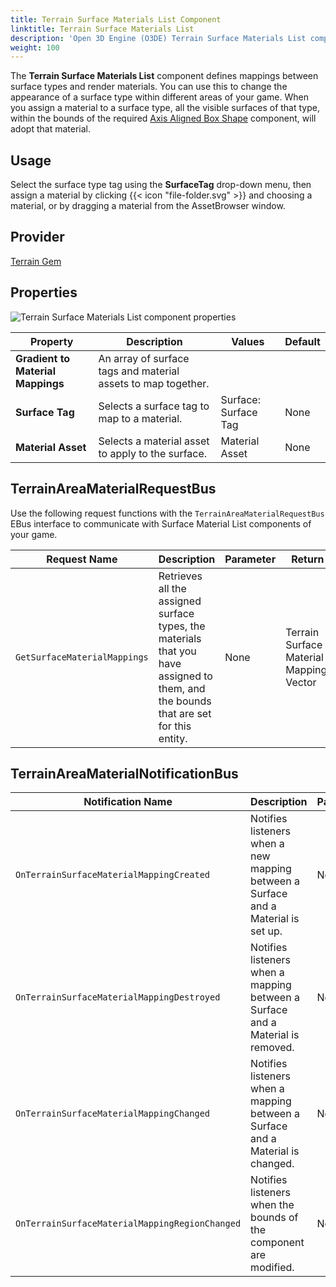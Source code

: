 ```yaml
---
title: Terrain Surface Materials List Component
linktitle: Terrain Surface Materials List
description: 'Open 3D Engine (O3DE) Terrain Surface Materials List component reference.'
weight: 100
---
```


The **Terrain Surface Materials List** component defines mappings between surface types and render materials.  You can use this to change the appearance of a surface type within different areas of your game. When you assign a material to a surface type, all the visible surfaces of that type, within the bounds of the required [Axis Aligned Box Shape](/docs/user-guide/components/reference/shape/axis-aligned-box-shape/) component, will adopt that material.


## Usage
Select the surface type tag using the **SurfaceTag** drop-down menu, then assign a material by clicking {{< icon "file-folder.svg" >}} and choosing a material, or by dragging a material from the AssetBrowser window.

## Provider

[Terrain Gem](/docs/user-guide/gems/reference/terrain)

## Properties

![Terrain Surface Materials List component properties](/images/user-guide/components/reference/terrain/terrain-surface-materials-list-component.png)

| Property | Description | Values | Default |
|-|-|-|-|
| **Gradient to Material Mappings** | An array of surface tags and material assets to map together. |  |  |
| **Surface Tag** | Selects a surface tag to map to a material. | Surface:  Surface Tag | None |
| **Material Asset** | Selects a material asset to apply to the surface. | Material Asset | None |

## TerrainAreaMaterialRequestBus

Use the following request functions with the `TerrainAreaMaterialRequestBus` EBus interface to communicate with Surface Material List components of your game.


| Request Name | Description | Parameter | Return | Scriptable |
|-|-|-|-|-|
| `GetSurfaceMaterialMappings` | Retrieves all the assigned surface types, the materials that you have assigned to them, and the bounds that are set for this entity.  | None | Terrain Surface Material Mapping: Vector | No. |


## TerrainAreaMaterialNotificationBus

| Notification Name | Description | Parameter | Return | Scriptable |
|-|-|-|-|-|
| `OnTerrainSurfaceMaterialMappingCreated` | Notifies listeners when a new mapping between a Surface and a Material is set up. | None | EntityId; Surface Tag; Material | No |
| `OnTerrainSurfaceMaterialMappingDestroyed` | Notifies listeners when a mapping between a Surface and a Material is removed. | None | EntityId; Surface Tag | No |
| `OnTerrainSurfaceMaterialMappingChanged` | Notifies listeners when a mapping between a Surface and a Material is changed. | None | EntityId; Surface Tag; Material | No |
| `OnTerrainSurfaceMaterialMappingRegionChanged` | Notifies listeners when the bounds of the component are modified. | None | EntityId; Old Region: Aabb; New Region: Aabb | No |
